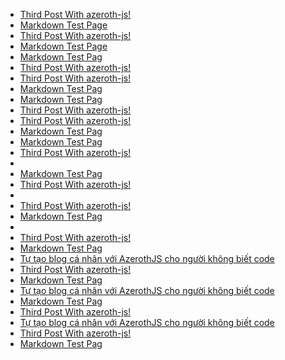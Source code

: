 - [Third Post With azeroth-js!](#third-post.md)
- [Markdown Test Page](#lorem-ipsum.md)
- [Third Post With azeroth-js!](#third-post.md)
- [Markdown Test Page](#lorem-ipsum.md)
- [Markdown Test Pag](#lorem-ipsum.md)
- [Third Post With azeroth-js!](#third-post.md)
- [Third Post With azeroth-js!](#third-post.md)
- [Markdown Test Pag](#lorem-ipsum.md)
- [Markdown Test Pag](#lorem-ipsum.md)
- [Third Post With azeroth-js!](#third-post.md)
- [Third Post With azeroth-js!](#third-post.md)
- [Markdown Test Pag](#lorem-ipsum.md)
- [Markdown Test Pag](#lorem-ipsum.md)
- [Third Post With azeroth-js!](#third-post.md)
- [](#azeroth-js.md)
- [Markdown Test Pag](#lorem-ipsum.md)
- [Third Post With azeroth-js!](#third-post.md)
- [](#azeroth-js.md)
- [Third Post With azeroth-js!](#third-post.md)
- [Markdown Test Pag](#lorem-ipsum.md)
- [](#azeroth-js.md)
- [Third Post With azeroth-js!](#third-post.md)
- [Markdown Test Pag](#lorem-ipsum.md)
- [Tự tạo blog cá nhân với AzerothJS cho người không biết code](#azeroth-js.md)
- [Third Post With azeroth-js!](#third-post.md)
- [Markdown Test Pag](#lorem-ipsum.md)
- [Tự tạo blog cá nhân với AzerothJS cho người không biết code](#azeroth-js.md)
- [Markdown Test Pag](#lorem-ipsum.md)
- [Third Post With azeroth-js!](#third-post.md)
- [Tự tạo blog cá nhân với AzerothJS cho người không biết code](#azeroth-js.md)
- [Third Post With azeroth-js!](#third-post.md)
- [Markdown Test Pag](#lorem-ipsum.md)
